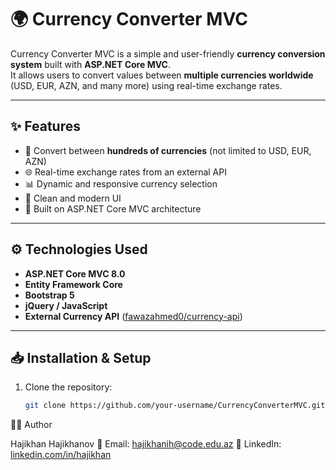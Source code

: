# 🌍 Currency Converter MVC

Currency Converter MVC is a simple and user-friendly **currency conversion system** built with **ASP.NET Core MVC**.  
It allows users to convert values between **multiple currencies worldwide** (USD, EUR, AZN, and many more) using real-time exchange rates.  

---

## ✨ Features
- 💱 Convert between **hundreds of currencies** (not limited to USD, EUR, AZN)  
- 🌐 Real-time exchange rates from an external API  
- 📊 Dynamic and responsive currency selection  
- 🎨 Clean and modern UI  
- 🚀 Built on ASP.NET Core MVC architecture  

---

## ⚙️ Technologies Used
- **ASP.NET Core MVC 8.0**  
- **Entity Framework Core**  
- **Bootstrap 5**  
- **jQuery / JavaScript**  
- **External Currency API** ([fawazahmed0/currency-api](https://github.com/fawazahmed0/currency-api))  

---

## 📥 Installation & Setup

1. Clone the repository:
   ```bash
   git clone https://github.com/your-username/CurrencyConverterMVC.git

👨‍💻 Author

Hajikhan Hajikhanov
📧 Email: hajikhanih@code.edu.az
🔗 LinkedIn: [linkedin.com/in/hajikhan](https://www.linkedin.com/in/hajikhan-hajikhanov-401a30337/)
